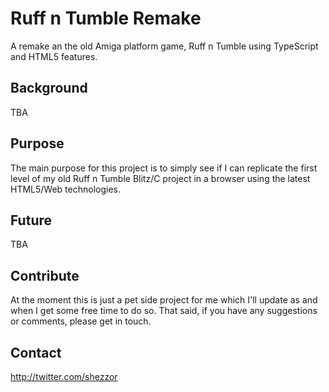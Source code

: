 # Ruff n Tumble Remake

A remake an the old Amiga platform game, Ruff n Tumble using TypeScript and HTML5 features.

## Background

TBA

## Purpose

The main purpose for this project is to simply see if I can replicate the first level of my old Ruff n Tumble Blitz/C project in a browser using the latest HTML5/Web technologies.

## Future

TBA

## Contribute

At the moment this is just a pet side project for me which I'll update as and when I get some free time to do so. That said, if you have any suggestions or comments, please get in touch.

## Contact

http://twitter.com/shezzor
